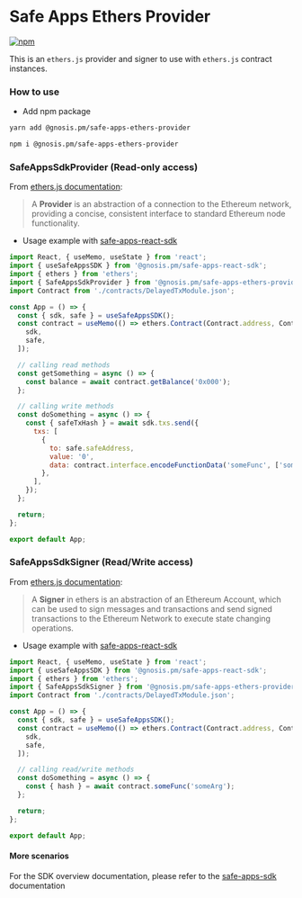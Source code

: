 # Safe Apps Ethers Provider

[![npm](https://img.shields.io/npm/v/@gnosis.pm/safe-apps-ethers-provider)](https://www.npmjs.com/package/@gnosis.pm/safe-apps-ethers-provider)

This is an `ethers.js` provider and signer to use with `ethers.js` contract instances.

### How to use

- Add npm package

```bash
yarn add @gnosis.pm/safe-apps-ethers-provider

npm i @gnosis.pm/safe-apps-ethers-provider
```

### SafeAppsSdkProvider (Read-only access)

From [ethers.js documentation](https://docs.ethers.io/v5/api/providers/):

> A **Provider** is an abstraction of a connection to the Ethereum network, providing a concise, consistent interface to standard Ethereum node functionality.

- Usage example with [safe-apps-react-sdk](https://github.com/gnosis/safe-apps-sdk/tree/master/packages/safe-apps-react-sdk)

```js
import React, { useMemo, useState } from 'react';
import { useSafeAppsSDK } from '@gnosis.pm/safe-apps-react-sdk';
import { ethers } from 'ethers';
import { SafeAppsSdkProvider } from '@gnosis.pm/safe-apps-ethers-provider';
import Contract from './contracts/DelayedTxModule.json';

const App = () => {
  const { sdk, safe } = useSafeAppsSDK();
  const contract = useMemo(() => ethers.Contract(Contract.address, Contract.abi, new SafeAppsSdkProvider(safe, sdk)), [
    sdk,
    safe,
  ]);

  // calling read methods
  const getSomething = async () => {
    const balance = await contract.getBalance('0x000');
  };

  // calling write methods
  const doSomething = async () => {
    const { safeTxHash } = await sdk.txs.send({
      txs: [
        {
          to: safe.safeAddress,
          value: '0',
          data: contract.interface.encodeFunctionData('someFunc', ['someArg']),
        },
      ],
    });
  };

  return;
};

export default App;
```

### SafeAppsSdkSigner (Read/Write access)

From [ethers.js documentation](https://docs.ethers.io/v5/api/signer/):

> A **Signer** in ethers is an abstraction of an Ethereum Account, which can be used to sign messages and transactions and send signed transactions to the Ethereum Network to execute state changing operations.

- Usage example with [safe-apps-react-sdk](https://github.com/gnosis/safe-apps-sdk/tree/master/packages/safe-apps-react-sdk)

```js
import React, { useMemo, useState } from 'react';
import { useSafeAppsSDK } from '@gnosis.pm/safe-apps-react-sdk';
import { ethers } from 'ethers';
import { SafeAppsSdkSigner } from '@gnosis.pm/safe-apps-ethers-provider';
import Contract from './contracts/DelayedTxModule.json';

const App = () => {
  const { sdk, safe } = useSafeAppsSDK();
  const contract = useMemo(() => ethers.Contract(Contract.address, Contract.abi, new SafeAppsSdkSigner(safe, sdk)), [
    sdk,
    safe,
  ]);

  // calling read/write methods
  const doSomething = async () => {
    const { hash } = await contract.someFunc('someArg');
  };

  return;
};

export default App;
```

#### More scenarios

For the SDK overview documentation, please refer to the [safe-apps-sdk](https://github.com/gnosis/safe-apps-sdk/) documentation
